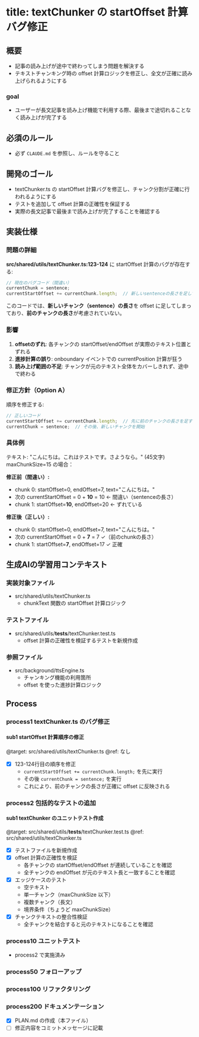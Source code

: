# title: textChunker の startOffset 計算バグ修正

## 概要
- 記事の読み上げが途中で終わってしまう問題を解決する
- テキストチャンキング時の offset 計算ロジックを修正し、全文が正確に読み上げられるようにする

### goal
- ユーザーが長文記事を読み上げ機能で利用する際、最後まで途切れることなく読み上げが完了する

## 必須のルール
- 必ず `CLAUDE.md` を参照し、ルールを守ること

## 開発のゴール
- textChunker.ts の startOffset 計算バグを修正し、チャンク分割が正確に行われるようにする
- テストを追加して offset 計算の正確性を保証する
- 実際の長文記事で最後まで読み上げが完了することを確認する

## 実装仕様

### 問題の詳細
**src/shared/utils/textChunker.ts:123-124** に startOffset 計算のバグが存在する:

```typescript
// 現在のバグコード（間違い）
currentChunk = sentence;
currentStartOffset += currentChunk.length;  // 新しいsentenceの長さを足している
```

このコードでは、**新しいチャンク（sentence）の長さ**を offset に足してしまっており、**前のチャンクの長さ**が考慮されていない。

### 影響
1. **offsetのずれ**: 各チャンクの startOffset/endOffset が実際のテキスト位置とずれる
2. **進捗計算の誤り**: onboundary イベントでの currentPosition 計算が狂う
3. **読み上げ範囲の不足**: チャンクが元のテキスト全体をカバーしきれず、途中で終わる

### 修正方針（Option A）
順序を修正する:
```typescript
// 正しいコード
currentStartOffset += currentChunk.length;  // 先に前のチャンクの長さを足す
currentChunk = sentence;  // その後、新しいチャンクを開始
```

### 具体例
テキスト: "こんにちは。これはテストです。さようなら。" (45文字)
maxChunkSize=15 の場合：

**修正前（間違い）:**
- chunk 0: startOffset=0, endOffset=7, text="こんにちは。"
- 次の currentStartOffset = 0 + **10** = 10 ← 間違い（sentenceの長さ）
- chunk 1: startOffset=**10**, endOffset=20 ← ずれている

**修正後（正しい）:**
- chunk 0: startOffset=0, endOffset=7, text="こんにちは。"
- 次の currentStartOffset = 0 + **7** = 7 ✓（前のchunkの長さ）
- chunk 1: startOffset=**7**, endOffset=17 ✓ 正確

## 生成AIの学習用コンテキスト
### 実装対象ファイル
- src/shared/utils/textChunker.ts
  - chunkText 関数の startOffset 計算ロジック

### テストファイル
- src/shared/utils/__tests__/textChunker.test.ts
  - offset 計算の正確性を検証するテストを新規作成

### 参照ファイル
- src/background/ttsEngine.ts
  - チャンキング機能の利用箇所
  - offset を使った進捗計算ロジック

## Process
### process1 textChunker.ts のバグ修正
#### sub1 startOffset 計算順序の修正
@target: src/shared/utils/textChunker.ts
@ref: なし
- [x] 123-124行目の順序を修正
  - `currentStartOffset += currentChunk.length;` を先に実行
  - その後 `currentChunk = sentence;` を実行
  - これにより、前のチャンクの長さが正確に offset に反映される

### process2 包括的なテストの追加
#### sub1 textChunker のユニットテスト作成
@target: src/shared/utils/__tests__/textChunker.test.ts
@ref: src/shared/utils/textChunker.ts
- [x] テストファイルを新規作成
- [x] offset 計算の正確性を検証
  - 各チャンクの startOffset/endOffset が連続していることを確認
  - 全チャンクの endOffset が元のテキスト長と一致することを確認
- [x] エッジケースのテスト
  - 空テキスト
  - 単一チャンク（maxChunkSize 以下）
  - 複数チャンク（長文）
  - 境界条件（ちょうど maxChunkSize）
- [x] チャンクテキストの整合性検証
  - 全チャンクを結合すると元のテキストになることを確認

### process10 ユニットテスト
- process2 で実施済み

### process50 フォローアップ

### process100 リファクタリング

### process200 ドキュメンテーション
- [x] PLAN.md の作成（本ファイル）
- [ ] 修正内容をコミットメッセージに記載
